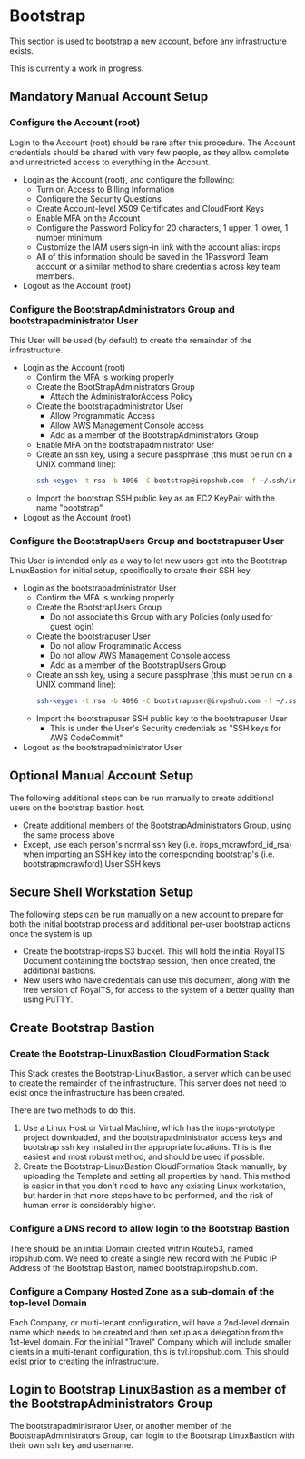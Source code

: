 # Bootstrap

This section is used to bootstrap a new account, before any infrastructure exists.

This is currently a work in progress.

## Mandatory Manual Account Setup

### Configure the Account (root)

Login to the Account (root) should be rare after this procedure. The Account credentials should
be shared with very few people, as they allow complete and unrestricted access to everything in
the Account.

- Login as the Account (root), and configure the following:
  - Turn on Access to Billing Information
  - Configure the Security Questions
  - Create Account-level X509 Certificates and CloudFront Keys
  - Enable MFA on the Account
  - Configure the Password Policy for 20 characters, 1 upper, 1 lower, 1 number minimum
  - Customize the IAM users sign-in link with the account alias: irops
  - All of this information should be saved in the 1Password Team account or a similar 
    method to share credentials across key team members.
- Logout as the Account (root)

### Configure the BootstrapAdministrators Group and bootstrapadministrator User

This User will be used (by default) to create the remainder of the infrastructure.

- Login as the Account (root)
  - Confirm the MFA is working properly
  - Create the BootStrapAdministrators Group
    - Attach the AdministratorAccess Policy
  - Create the bootstrapadministrator User
    - Allow Programmatic Access
    - Allow AWS Management Console access
    - Add as a member of the BootstrapAdministrators Group
  - Enable MFA on the bootstrapadministrator User
  - Create an ssh key, using a secure passphrase (this must be run on a UNIX command line):
    ```bash
    ssh-keygen -t rsa -b 4096 -C bootstrap@iropshub.com -f ~/.ssh/irops_bootstrap_id_rsa
    ```
  - Import the bootstrap SSH public key as an EC2 KeyPair with the name "bootstrap"
- Logout as the Account (root)

### Configure the BootstrapUsers Group and bootstrapuser User

This User is intended only as a way to let new users get into the Bootstrap LinuxBastion for
initial setup, specifically to create their SSH key.

- Login as the bootstrapadministrator User
  - Confirm the MFA is working properly
  - Create the BootstrapUsers Group
    - Do not associate this Group with any Policies (only used for guest login)
  - Create the bootstrapuser User
    - Do not allow Programmatic Access
    - Do not allow AWS Management Console access
    - Add as a member of the BootstrapUsers Group
  - Create an ssh key, using a secure passphrase (this must be run on a UNIX command line):
    ```bash
    ssh-keygen -t rsa -b 4096 -C bootstrapuser@iropshub.com -f ~/.ssh/irops_bootstrapuser_id_rsa
    ```
  - Import the bootstrapuser SSH public key to the bootstrapuser User
    - This is under the User's Security credentials as "SSH keys for AWS CodeCommit"
- Logout as the bootstrapadministrator User

## Optional Manual Account Setup

The following additional steps can be run manually to create additional users on the 
bootstrap bastion host.

- Create additional members of the BootstrapAdministrators Group, using the same process above
- Except, use each person's normal ssh key (i.e. irops_mcrawford_id_rsa) when importing an SSH
  key into the corresponding bootstrap<user>'s (i.e. bootstrapmcrawford) User SSH keys

## Secure Shell Workstation Setup

The following steps can be run manually on a new account to prepare for both the initial bootstrap
process and additional per-user bootstrap actions once the system is up.

- Create the bootstrap-irops S3 bucket. This will hold the initial RoyalTS Document containing
  the bootstrap session, then once created, the additional bastions.
- New users who have credentials can use this document, along with the free version of RoyalTS,
  for access to the system of a better quality than using PuTTY.

## Create Bootstrap Bastion

### Create the Bootstrap-LinuxBastion CloudFormation Stack

This Stack creates the Bootstrap-LinuxBastion, a server which can be used to create the remainder
of the infrastructure. This server does not need to exist once the infrastructure has been created.

There are two methods to do this.

1.  Use a Linux Host or Virtual Machine, which has the irops-prototype project downloaded, and the 
    bootstrapadministrator access keys and bootstrap ssh key installed in the appropriate locations.
    This is the easiest and most robust method, and should be used if possible.
2.  Create the Bootstrap-LinuxBastion CloudFormation Stack manually, by uploading the Template and
    setting all properties by hand. This method is easier in that you don't need to have any existing
    Linux workstation, but harder in that more steps have to be performed, and the risk of human
    error is considerably higher.

### Configure a DNS record to allow login to the Bootstrap Bastion

There should be an initial Domain created within Route53, named iropshub.com. We need to create a 
single new record with the Public IP Address of the Bootstrap Bastion, named bootstrap.iropshub.com.

### Configure a Company Hosted Zone as a sub-domain of the top-level Domain

Each Company, or multi-tenant configuration, will have a 2nd-level domain name which needs to be
created and then setup as a delegation from the 1st-level domain. For the initial "Travel" Company
which will include smaller clients in a multi-tenant configuration, this is tvl.iropshub.com. This
should exist prior to creating the infrastructure.

## Login to Bootstrap LinuxBastion as a member of the BootstrapAdministrators Group

The bootstrapadministrator User, or another member of the BootstrapAdministrators Group, can login
to the Bootstrap LinuxBastion with their own ssh key and username.
